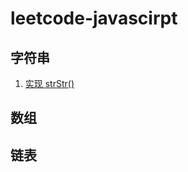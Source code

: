 # leetcode-javascirpt

## 字符串

1. [实现 strStr() ](https://github.com/exposir/leetcode-javascript/issues/7)

## 数组

## 链表

